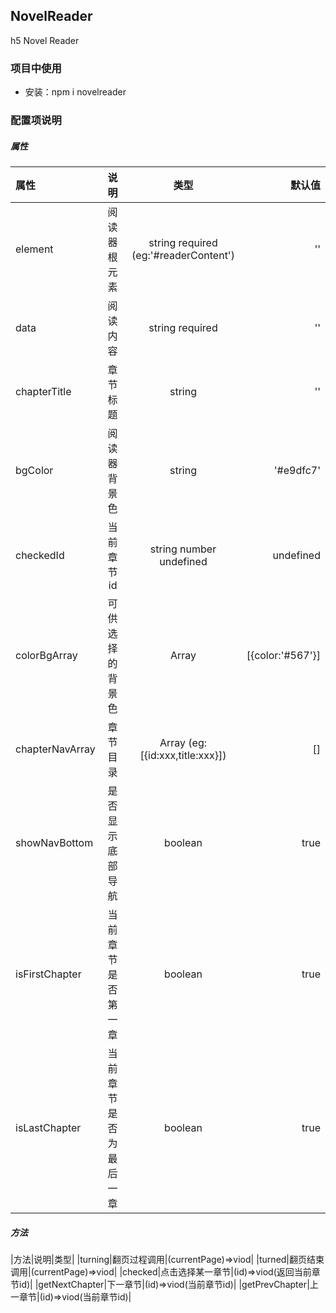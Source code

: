 ## NovelReader
h5 Novel Reader
### 项目中使用
- 安装：npm i novelreader 
### 配置项说明
 ##### 属性
|属性|说明|类型|默认值|
|:-|:-:|:-:|-:|
|element|阅读器根元素|string required (eg:'#readerContent')|''|
|data|阅读内容|string required|''|
|chapterTitle|章节标题|string|''|
|bgColor|阅读器背景色|string|'#e9dfc7'|
|checkedId|当前章节id|string number undefined|undefined|
|colorBgArray|可供选择的背景色|Array|[{color:'#567'}]|
|chapterNavArray|章节目录|Array (eg:[{id:xxx,title:xxx}])|[]|
|showNavBottom|是否显示底部导航|boolean|true|
|isFirstChapter|当前章节是否第一章|boolean|true|
|isLastChapter|当前章节是否为最后一章|boolean|true|
##### 方法
|方法|说明|类型|
|turning|翻页过程调用|(currentPage)=>viod|
|turned|翻页结束调用|(currentPage)=>viod|
|checked|点击选择某一章节|(id)=>viod(返回当前章节id)|
|getNextChapter|下一章节|(id)=>viod(当前章节id)|
|getPrevChapter|上一章节|(id)=>viod(当前章节id)|
 